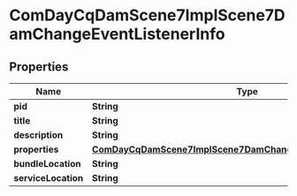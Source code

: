

# ComDayCqDamScene7ImplScene7DamChangeEventListenerInfo

## Properties

Name | Type | Description | Notes
------------ | ------------- | ------------- | -------------
**pid** | **String** |  |  [optional]
**title** | **String** |  |  [optional]
**description** | **String** |  |  [optional]
**properties** | [**ComDayCqDamScene7ImplScene7DamChangeEventListenerProperties**](ComDayCqDamScene7ImplScene7DamChangeEventListenerProperties.md) |  |  [optional]
**bundleLocation** | **String** |  |  [optional]
**serviceLocation** | **String** |  |  [optional]



